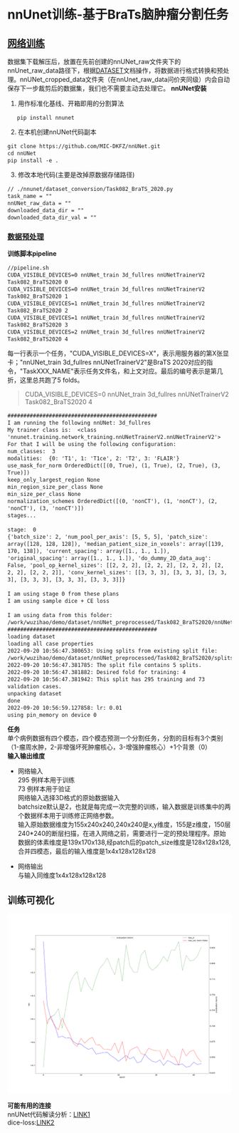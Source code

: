 # nnUnet训练-基于BraTs脑肿瘤分割任务


## [网络训练](https://blog.csdn.net/CabbageRoll/article/details/126352333)
数据集下载解压后，放置在先前创建的nnUNet_raw文件夹下的nnUnet_raw_data路径下，根据[DATASET](DATASET.md)文档操作，将数据进行格式转换和预处理。nnUNet_cropped_data文件夹（在nnUnet_raw_data问价夹同级）内会自动保存下一步裁剪后的数据集，我们也不需要主动去处理它。
__nnUNet安装__
1. 用作标准化基线、开箱即用的分割算法
```
   pip install nnunet
```
2. 在本机创建nnUNet代码副本
```
git clone https://github.com/MIC-DKFZ/nnUNet.git
cd nnUNet
pip install -e .
```

3. 修改本地代码(主要是改掉原数据存储路径)  
```
// ./nnunet/dataset_conversion/Task082_BraTS_2020.py
task_name = ""
nnUNet_raw_data = ""
downloaded_data_dir = ""
downloaded_data_dir_val = ""
```
### [数据预处理](https://github.com/noil-lion/TRITON_LEARN/blob/main/demoV2/nnUnet_deploy/DATASET.md#%E6%95%B0%E6%8D%AE%E4%B8%8B%E8%BD%BD%E5%92%8C%E9%A2%84%E5%A4%84%E7%90%86)
__训练脚本pipeline__
```
//pipeline.sh
CUDA_VISIBLE_DEVICES=0 nnUNet_train 3d_fullres nnUNetTrainerV2 Task082_BraTS2020 0
CUDA_VISIBLE_DEVICES=0 nnUNet_train 3d_fullres nnUNetTrainerV2 Task082_BraTS2020 1
CUDA_VISIBLE_DEVICES=1 nnUNet_train 3d_fullres nnUNetTrainerV2 Task082_BraTS2020 2
CUDA_VISIBLE_DEVICES=1 nnUNet_train 3d_fullres nnUNetTrainerV2 Task082_BraTS2020 3
CUDA_VISIBLE_DEVICES=2 nnUNet_train 3d_fullres nnUNetTrainerV2 Task082_BraTS2020 4
```
每一行表示一个任务，"CUDA_VISIBLE_DEVICES=X"，表示用服务器的第X张显卡；"nnUNet_train 3d_fullres nnUNetTrainerV2"是BraTS 2020对应的指令，"TaskXXX_NAME"表示任务文件名，和上文对应。最后的编号表示是第几折，这里总共跑了5 folds。
> CUDA_VISIBLE_DEVICES=0 nnUNet_train 3d_fullres nnUNetTrainerV2 Task082_BraTS2020 4
```
###############################################
I am running the following nnUNet: 3d_fullres
My trainer class is:  <class 'nnunet.training.network_training.nnUNetTrainerV2.nnUNetTrainerV2'>
For that I will be using the following configuration:
num_classes:  3
modalities:  {0: 'T1', 1: 'T1ce', 2: 'T2', 3: 'FLAIR'}
use_mask_for_norm OrderedDict([(0, True), (1, True), (2, True), (3, True)])
keep_only_largest_region None
min_region_size_per_class None
min_size_per_class None
normalization_schemes OrderedDict([(0, 'nonCT'), (1, 'nonCT'), (2, 'nonCT'), (3, 'nonCT')])
stages...

stage:  0
{'batch_size': 2, 'num_pool_per_axis': [5, 5, 5], 'patch_size': array([128, 128, 128]), 'median_patient_size_in_voxels': array([139, 170, 138]), 'current_spacing': array([1., 1., 1.]), 'original_spacing': array([1., 1., 1.]), 'do_dummy_2D_data_aug': False, 'pool_op_kernel_sizes': [[2, 2, 2], [2, 2, 2], [2, 2, 2], [2, 2, 2], [2, 2, 2]], 'conv_kernel_sizes': [[3, 3, 3], [3, 3, 3], [3, 3, 3], [3, 3, 3], [3, 3, 3], [3, 3, 3]]}

I am using stage 0 from these plans
I am using sample dice + CE loss

I am using data from this folder:  /work/wuzihao/demo/dataset/nnUNet_preprocessed/Task082_BraTS2020/nnUNetData_plans_v2.1
###############################################
loading dataset
loading all case properties
2022-09-20 10:56:47.380653: Using splits from existing split file: /work/wuzihao/demo/dataset/nnUNet_preprocessed/Task082_BraTS2020/splits_final.pkl
2022-09-20 10:56:47.381785: The split file contains 5 splits.
2022-09-20 10:56:47.381882: Desired fold for training: 4
2022-09-20 10:56:47.381942: This split has 295 training and 73 validation cases.
unpacking dataset
done
2022-09-20 10:56:59.127858: lr: 0.01
using pin_memory on device 0
```
__任务__  
单个病例数据有四个模态，四个模态预测一个分割任务，分割的目标有3个类别（1-瘤周水肿，2-非增强坏死肿瘤核心，3-增强肿瘤核心）+1个背景（0）  
__输入输出维度__    
* 网络输入  
  295 例样本用于训练  
  73 例样本用于验证   
  网络输入选择3D格式的原始数据输入  
  batchsize默认是2，也就是每完成一次完整的训练，输入数据是训练集中的两个数据样本用于训练修正网络参数。   
  输入原始数据维度为155x240x240,240x240是x,y维度，155是z维度，150层240*240的断层扫描，在进入网络之前，需要进行一定的预处理程序。原始数据的体素维度是139x170x138,经patch后的patch_size维度是128x128x128,合并四模态，最后的输入维度是1x4x128x128x128   
     
* 网络输出  
  与输入同维度1x4x128x128x128  

## 训练可视化
![var](./pic/train.png)  

__可能有用的连接__    
nnUNet代码解读分析：[LINK1](https://blog.csdn.net/weixin_44858814/article/details/124517608?ops_request_misc=&request_id=&biz_id=102&utm_term=sample%20dice%20+%20CE%20loss&utm_medium=distribute.pc_search_result.none-task-blog-2~all~sobaiduweb~default-0-124517608.142^v47^new_blog_pos_by_title,201^v3^control_1&spm=1018.2226.3001.4187)  
dice-loss:[LINK2](https://blog.csdn.net/weixin_38324954/article/details/116229663?ops_request_misc=&request_id=&biz_id=102&utm_term=sample%20dice%20+%20CE%20loss&utm_medium=distribute.pc_search_result.none-task-blog-2~all~sobaiduweb~default-2-116229663.142^v47^new_blog_pos_by_title,201^v3^control_1&spm=1018.2226.3001.4187)

